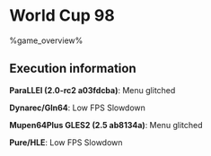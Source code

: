 # World Cup 98 

%game_overview%

## Execution information

**ParaLLEl (2.0-rc2 a03fdcba)**: Menu glitched

**Dynarec/Gln64**: Low FPS Slowdown

**Mupen64Plus GLES2 (2.5 ab8134a)**: Menu glitched

**Pure/HLE**: Low FPS Slowdown